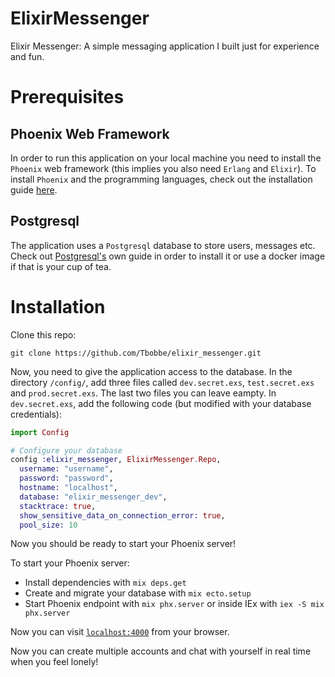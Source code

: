 # ElixirMessenger

Elixir Messenger: A simple messaging application I built just for experience and fun.

# Prerequisites
## Phoenix Web Framework
In order to run this application on your local machine you need to install the `Phoenix` web framework (this implies you also need `Erlang` and `Elixir`).
To install `Phoenix` and the programming languages, check out the installation guide [here](https://hexdocs.pm/phoenix/installation.html).

## Postgresql
The application uses a `Postgresql` database to store users, messages etc. Check out [Postgresql's](https://www.postgresql.org/download/) own guide in order to install it or use a docker image if that is your cup of tea.

# Installation

Clone this repo:
```
git clone https://github.com/Tbobbe/elixir_messenger.git
```

Now, you need to give the application access to the database. In the directory `/config/`, add three files called `dev.secret.exs`, `test.secret.exs` and `prod.secret.exs`. The last two files you can leave eampty. In `dev.secret.exs`, add the following code (but modified with your database credentials):

```elixir
import Config

# Configure your database
config :elixir_messenger, ElixirMessenger.Repo,
  username: "username",
  password: "password",
  hostname: "localhost",
  database: "elixir_messenger_dev",
  stacktrace: true,
  show_sensitive_data_on_connection_error: true,
  pool_size: 10

```

Now you should be ready to start your Phoenix server!

To start your Phoenix server:

  * Install dependencies with `mix deps.get`
  * Create and migrate your database with `mix ecto.setup`
  * Start Phoenix endpoint with `mix phx.server` or inside IEx with `iex -S mix phx.server`

Now you can visit [`localhost:4000`](http://localhost:4000) from your browser.

Now you can create multiple accounts and chat with yourself in real time when you feel lonely!